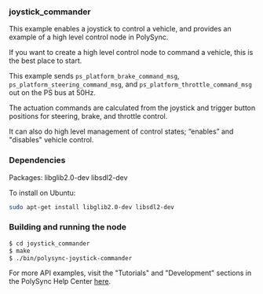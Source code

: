 ### joystick_commander

This example enables a joystick to control a vehicle, and provides an example of a high level control node in PolySync. 

If you want to create a high level control node to command a vehicle, this is the best place to start.  

This example sends `ps_platform_brake_command_msg`,  `ps_platform_steering_command_msg`, and 
`ps_platform_throttle_command_msg` out on the PS bus at 50Hz.

The actuation commands are calculated from the joystick and trigger button positions for steering, brake, and throttle control.
  
It can also do high level management of control states; “enables” and "disables" vehicle control.

### Dependencies

Packages: libglib2.0-dev libsdl2-dev

To install on Ubuntu: 

```bash
sudo apt-get install libglib2.0-dev libsdl2-dev
```

### Building and running the node

```bash
$ cd joystick_commander
$ make
$ ./bin/polysync-joystick-commander 
```

For more API examples, visit the "Tutorials" and "Development" sections in the PolySync Help Center [here](https://help.polysync.io/articles/).
